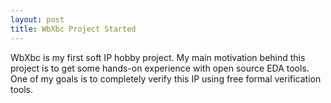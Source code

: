 ```yaml
---
layout: post
title: WbXbc Project Started
---
```


WbXbc is my first soft IP hobby project. 
My main motivation behind this project is to get some hands-on experience with open source EDA tools. One of my goals is to completely verify this IP using free formal verification tools.



